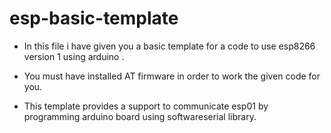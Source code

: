 # esp-basic-template


- In this file i have given you a basic template for a code to use esp8266 version 1 using arduino .

- You must have installed AT firmware in order to work the given code for you.

- This template provides a support to communicate esp01 by programming arduino board using softwareserial library.
